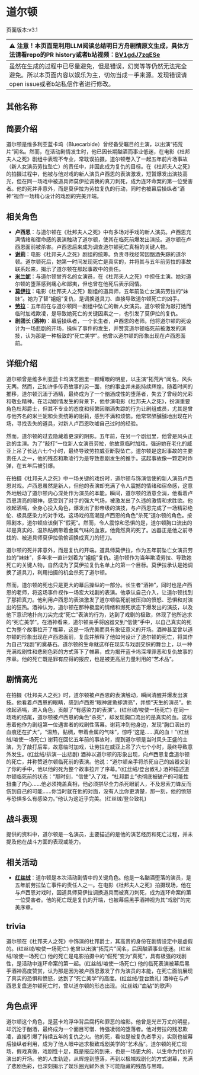 # 道尔顿
页面版本:v3.1
 

| :warning: 注意！本页面是利用LLM阅读总结明日方舟剧情原文生成，具体方法请看repo的PR history或者b站视频：[BV1gdJ7zqESe](https://www.bilibili.com/video/BV1gdJ7zqESe/)         |
|:----------------------------|
| 虽然在生成的过程中已尽量避免，但是错误，幻觉等等仍然无法完全避免。所以本页面内容以娱乐为主，切勿当成一手来源。发现错误请open issue或者b站私信作者进行修改。|



## 其他名称

## 简要介绍
道尔顿是维多利亚蓝卡坞（Bluecarbide）曾经备受瞩目的主演，以出演“拓荒片”闻名。然而，在活动剧情发生时，他已因长期酗酒而事业低迷，在电影《杜邦夫人之死》剧组中表现不专业，常耽误拍摄。道尔顿卷入了一起五年前片场事故（新人女演员劳拉坠亡）的责任中，并因此成为复仇的目标。在《杜邦夫人之死》的拍摄过程中，他被与他对戏的新人演员卢西恩的表演激发，短暂爆发出演技高光，但在同一场戏中被道具师莫伊拉调换的真刀刺死，成为连环命案的第一位受害者。他的死并非意外，而是莫伊拉为劳拉复仇的行动，同时也被幕后操纵者“酒神”视作一场精心设计的戏剧的完美开端。
## 相关角色
-   **卢西恩**：与道尔顿在《杜邦夫人之死》中有多场对手戏的新人演员。卢西恩充满情绪和宿命感的表演触动了道尔顿，使其在临死前爆发出演技。道尔顿在卢西恩面前被杀害。卢西恩后来成为调查道尔顿死亡真相的关键人物。
-   **[谢莉](extended_char_xie_li.md)**：电影《杜邦夫人之死》剧组的统筹。负责寻找经常因酗酒失踪的道尔顿。道尔顿死后，她第一时间发现死亡是真实的，并将其与五年前劳拉的事故联系起来，揭示了道尔顿在那起事故中的责任。
-   **[米兰妮](extended_char_mi_lan_ni.md)**：与道尔顿曾齐名的女演员，在《杜邦夫人之死》中担任主演。她对道尔顿的堕落感到痛心和鄙夷，但也曾在他死后表示同情。
-   **[莫伊拉](extended_char_mo_yi_la.md)**：电影《杜邦夫人之死》剧组的道具师，五年前坠亡女演员劳拉的“妹妹”。她为了替“姐姐”复仇，是调换道具刀、直接导致道尔顿死亡的凶手。
-   **[劳拉](extended_char_lao_la.md)**：五年前在与道尔顿同一剧组中坠亡的新人女演员。道尔顿曾为敲打她而临时加戏欺凌，是导致她死亡的关键因素之一，也引发了莫伊拉的复仇。
-   **剧团长 (酒神)**：幕后操纵者，一个长生者，卢西恩的老师。他将道尔顿的死设计为一场悲剧的开场，操纵了事件的发生，并赞赏道尔顿临死前被激发的演技，认为那是一种极致的“死亡美学”。他曾以道尔顿的形象出现在卢西恩面前。
## 详细介绍
道尔顿曾是维多利亚蓝卡坞演艺圈里一颗耀眼的明星，以主演“拓荒片”闻名，风头无两。然而，正如许多传奇故事的另一面，他的事业并未能持续辉煌。随着时间的推移，道尔顿沉湎于酒精，最终成为了一个酗酒成性的堕落者，失去了曾经的光彩和敬业精神。在活动剧情发生的背景下，他参演电影《杜邦夫人之死》，扮演重要角色杜邦爵士，但其不专业的态度和频繁因酗酒失踪的行为让剧组成员，尤其是曾与他齐名的米兰妮和负责统筹的谢莉，感到不满和烦恼。他常常醉醺醺地出现在片场，寻找丢失的道具，对新人卢西恩吹嘘自己过时的经验。

然而，道尔顿的过去隐藏着更深的阴影。五年前，在另一个剧组里，他曾是风头正劲的主演。为了“敲打”一位新人女演员劳拉，他故意临时加戏，强迫她在老化的威亚上吊了长达六七个小时，最终导致劳拉威亚断裂坠亡。道尔顿是这起事故的主要责任人之一，他的残忍和欺凌行为是导致悲剧发生的推手。这起事故像一颗定时炸弹，在五年后被引爆。

在拍摄《杜邦夫人之死》中一场关键的戏份时，道尔顿与饰演信使的新人演员卢西恩对戏。卢西恩虽然是新人，但他的表演却充满了令人震撼的情绪和宿命感，这意外地触动了道尔顿内心深处作为演员的本能。瞬间，道尔顿的酒意全消，他看着卢西恩清亮的眼神，感受到了对手的强大气场，被激发出了久违的激情和求胜欲。他收起酒嗝，全身心投入角色，爆发出了影帝级的演技，与卢西恩完成了一场精彩绝伦、极具感染力的对手戏。这场戏的高潮是卢西恩的角色“杀死”道尔顿的角色。按照剧本，道尔顿应该倒下“假死”。然而，令人震惊和恐惧的是，道尔顿胸口流出的却是真实的、温热粘稠带着金属气味的血液。他竟然真的死了。凶器正是他之前寻找的、被道具师莫伊拉偷偷调换成真刀的短刀。

道尔顿的死并非意外，而是复仇的开端。道具师莫伊拉，作为五年前坠亡女演员劳拉的“妹妹”，多年来一直计划着为“姐姐”复仇。道尔顿作为当年欺凌劳拉、导致她死亡的关键人物，自然成为了莫伊拉复仇名单上的第一个目标。莫伊拉承认是她调换了道具刀，利用拍摄的机会杀死了道尔顿。

然而，道尔顿的死也只是更大的幕后操纵的一部分。长生者“酒神”，同时也是卢西恩的老师，将这场事件视作一场宏大戏剧的表演。他承认自己介入，让道尔顿找到了那把真刀。他利用卢西恩的表演激发了道尔顿临死前被压抑的愤怒、恐惧和对演出的狂热。酒神认为，道尔顿在那种极度的情绪和濒死状态下爆发出的演技，以及他下意识地扑向刀尖完成“死亡”表演的行为，达到了戏剧的极致，体现了他所追求的“死亡美学”。在酒神看来，道尔顿亲手将凶器交到“信使”手中，以自己真实的死亡为整个故事拉开了帷幕，这是一场完美而具有象征意义的开场。酒神甚至曾以道尔顿的形象出现在卢西恩面前，复盘并解释了他如何设计了道尔顿的死亡，将其作为自己“戏剧”的奠基石。道尔顿的生命就这样在现实与戏剧交织的舞台上，以一种充满戏剧性和悲剧色彩的方式落下了帷幕，成为揭开蓝卡坞深埋罪恶和复仇故事的序章。他的死亡既是罪有应得的报应，也是被更高层力量利用的“艺术品”。
## 剧情高光
在拍摄《杜邦夫人之死》时，道尔顿被卢西恩的表演触动，瞬间清醒并爆发出演技。他看着卢西恩的眼睛，感到卢西恩“眼神疲惫却清亮”，并想“天生的演员”。他收起酒嗝，进入角色，贡献了“有感染力的表演”。(红丝绒/唆使一场死亡)
在同一场戏的结尾，道尔顿被卢西恩的角色“杀死”，却发现胸口流出的是真实的血。这标志着他作为剧组第一位遇害者的戏剧性落幕。谢莉冲到他身边，发现“胸口洇出的血痕还在扩大”，“温热，黏稠，带着金属的气味”，惊呼“这是......真的血！”(红丝绒/唆使一场死亡)
谢莉在回忆五年前的事故时，提到道尔顿是当时风头正盛的主演，为了敲打后辈，故意临时加戏，让劳拉在威亚上吊了六七个小时，最终导致意外发生。(红丝绒/排演一出悲剧)
酒神以道尔顿的形象出现，向卢西恩复盘道尔顿的死亡，并称赞道尔顿临死前的表演。他说：“道尔顿亲手将杀死自己的凶器交到了你的手中，他以他的死为整个故事拉开了序幕。”(红丝绒/登台致礼)
酒神描述道尔顿临死前的状态：“那时刻，“信使”入了戏，“杜邦爵士”也彻底被破产的可能性扭曲了内心......他必须掩盖真相，他必须拼尽全力杀死眼前人，不及思索刀锋反而伤到自己的可能......你当时就在他的对面，没有人比你更清楚，那一刻，他的愤怒与恐惧多么有感染力。”他认为这近乎完美。(红丝绒/登台致礼)
## 战斗表现
提供的资料中，道尔顿是一名演员，主要描述的是他的演艺经历和死亡过程，并未提及他在战斗方面的表现或能力。
## 相关活动
-   **[红丝绒](../stories/act43side.md)**：道尔顿是本次活动剧情中的关键角色。他是一名酗酒堕落的演员，是五年前劳拉坠亡事件的责任人之一。在电影《杜邦夫人之死》拍摄现场，他在与卢西恩对戏时，因道具师莫伊拉调换道具而被真刀刺死，成为连环命案的第一位受害者。他的死亡既是复仇的开端，也被幕后黑手酒神视为其“戏剧”的完美序章。
## trivia
道尔顿在《杜邦夫人之死》中饰演的杜邦爵士，其高贵的身份在剧情设定中是虚假的。(红丝绒/唆使一场死亡)
他曾以出演“拓荒片”闻名，后因酗酒事业低迷。(红丝绒/唆使一场死亡)
他的死亡是电影拍摄中的“假死”变为“真死”，具有极强的戏剧性，是活动中连环命案的第一起。(红丝绒/唆使一场死亡)
他的临死表演被幕后黑手酒神高度赞赏，认为那是因为被卢西恩激发了作为演员的本能，在死亡面前展现了真实的恐惧和愤怒，达到了“死亡美学”的高度。(红丝绒/登台致礼)
酒神在与卢西恩复盘道尔顿死亡时，曾以道尔顿的形态出现。(红丝绒/“血钻”的歌声)
## 角色点评
道尔顿这个角色，是蓝卡坞浮华背后腐朽和罪恶的缩影。他曾是光芒万丈的明星，却沉沦于酗酒，最终成为一个面目可憎、恃强凌弱的堕落者。他对劳拉的残忍欺凌，直接引爆了持续五年的复仇之火。他的死，看似是被复仇者手刃，实则也被幕后操纵者利用，成为了他人眼中追求极致戏剧美学的“艺术品”。道尔顿的死亡现场，假戏真做，戏剧性十足，既是报应的到来，也是一场更大的、以生命为代价的演出的开场。他的人生轨迹，从辉煌到堕落，再到以极端戏剧化的方式谢幕，充满了悲剧色彩，也深刻揭示了娱乐圈光鲜外表下可能隐藏的残酷与黑暗。